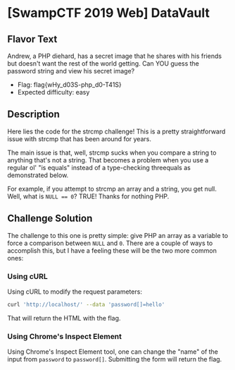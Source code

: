 # [SwampCTF 2019 Web] DataVault

## Flavor Text

Andrew, a PHP diehard, has a secret image that he shares with his friends but doesn't want the rest of the world getting. Can YOU guess the password string and view his secret image?

* Flag: flag{wHy_d03S-php_d0-T41S}
* Expected difficulty: easy

## Description

Here lies the code for the strcmp challenge! This is a pretty straightforward issue with strcmp that has been around for years.

The main issue is that, well, strcmp sucks when you compare a string to anything that's not a string. That becomes a problem when you use a regular ol' "is equals" instead of a type-checking threequals as demonstrated below.

For example, if you attempt to strcmp an array and a string, you get null. Well, what is `NULL == 0`? TRUE! Thanks for nothing PHP.

## Challenge Solution

The challenge to this one is pretty simple: give PHP an array as a variable to force a comparison between `NULL` and `0`. There are a couple of ways to accomplish this, but I have a feeling these will be the two more common ones:

### Using cURL

Using cURL to modify the request parameters:

```bash
curl 'http://localhost/' --data 'password[]=hello'
```

That will return the HTML with the flag.

### Using Chrome's Inspect Element

Using Chrome's Inspect Element tool, one can change the "name" of the input from `password` to `password[]`. Submitting the form will return the flag.
